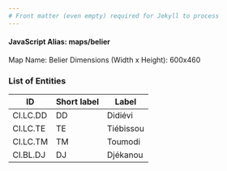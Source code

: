 ```yaml
---
# Front matter (even empty) required for Jekyll to process
---
```


#### JavaScript Alias: maps/belier

Map Name: Belier
Dimensions (Width x Height): 600x460

### List of Entities

ID | Short label | Label
---|---|---|
CI.LC.DD|DD|Didiévi
CI.LC.TE|TE|Tiébissou
CI.LC.TM|TM|Toumodi
CI.BL.DJ|DJ|Djékanou
